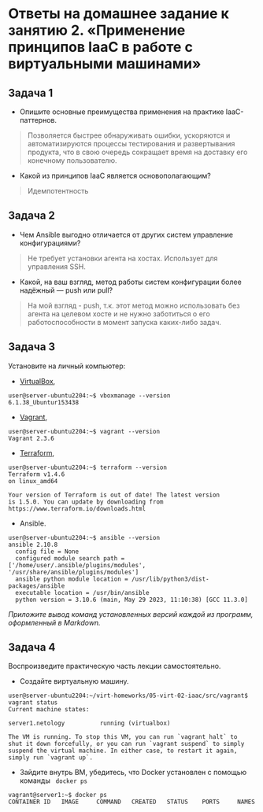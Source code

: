 
# Ответы на домашнее задание к занятию 2. «Применение принципов IaaC в работе с виртуальными машинами»

## Задача 1

- Опишите основные преимущества применения на практике IaaC-паттернов.

> Позволяется быстрее обнаруживать ошибки, ускоряются и автоматизируются процессы тестирования и развертывания продукта, что в свою очередь сокращает время на доставку его конечному пользователю.

- Какой из принципов IaaC является основополагающим?

>Идемпотентность


## Задача 2

- Чем Ansible выгодно отличается от других систем управление конфигурациями?

> Не требует установки агента на хостах. Использует для управления SSH.

- Какой, на ваш взгляд, метод работы систем конфигурации более надёжный — push или pull?

> На мой взгляд - push, т.к. этот метод можно использовать без агента на целевом хосте и не нужно заботиться о его работоспособности в момент запуска каких-либо задач.


## Задача 3

Установите на личный компьютер:

- [VirtualBox](https://www.virtualbox.org/),

```
user@server-ubuntu2204:~$ vboxmanage --version
6.1.38_Ubuntur153438
```

- [Vagrant](https://github.com/netology-code/devops-materials),

```
user@server-ubuntu2204:~$ vagrant --version
Vagrant 2.3.6
```

- [Terraform](https://github.com/netology-code/devops-materials/blob/master/README.md),

```
user@server-ubuntu2204:~$ terraform --version
Terraform v1.4.6
on linux_amd64

Your version of Terraform is out of date! The latest version
is 1.5.0. You can update by downloading from https://www.terraform.io/downloads.html
```

- Ansible.

```
user@server-ubuntu2204:~$ ansible --version
ansible 2.10.8
  config file = None
  configured module search path = ['/home/user/.ansible/plugins/modules', '/usr/share/ansible/plugins/modules']      
  ansible python module location = /usr/lib/python3/dist-packages/ansible
  executable location = /usr/bin/ansible
  python version = 3.10.6 (main, May 29 2023, 11:10:38) [GCC 11.3.0]
```

*Приложите вывод команд установленных версий каждой из программ, оформленный в Markdown.*

## Задача 4 

Воспроизведите практическую часть лекции самостоятельно.

- Создайте виртуальную машину.

```
user@server-ubuntu2204:~/virt-homeworks/05-virt-02-iaac/src/vagrant$ vagrant status
Current machine states:

server1.netology          running (virtualbox)

The VM is running. To stop this VM, you can run `vagrant halt` to
shut it down forcefully, or you can run `vagrant suspend` to simply
suspend the virtual machine. In either case, to restart it again,
simply run `vagrant up`.
```

- Зайдите внутрь ВМ, убедитесь, что Docker установлен с помощью команды ``` docker ps```

```
vagrant@server1:~$ docker ps
CONTAINER ID   IMAGE     COMMAND   CREATED   STATUS    PORTS     NAMES
```